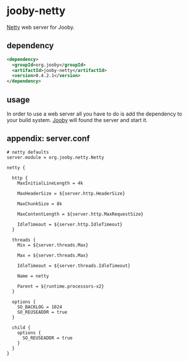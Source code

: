 # jooby-netty

[Netty](http://netty.io) web server for Jooby.

## dependency

```xml
<dependency>
  <groupId>org.jooby</groupId>
  <artifactId>jooby-netty</artifactId>
  <version>0.4.2.1</version>
</dependency>
```

## usage

In order to use a web server all you have to do is add the dependency to your build system.
[Jooby](/) will found the server and start it.


## appendix: server.conf
```properties
# netty defaults
server.module = org.jooby.netty.Netty

netty {

  http {
    MaxInitialLineLength = 4k

    MaxHeaderSize = ${server.http.HeaderSize}

    MaxChunkSize = 8k

    MaxContentLength = ${server.http.MaxRequestSize}

    IdleTimeout = ${server.http.IdleTimeout}
  }

  threads {
    Min = ${server.threads.Max}

    Max = ${server.threads.Max}

    IdleTimeout = ${server.threads.IdleTimeout}

    Name = netty

    Parent = ${runtime.processors-x2}
  }

  options {
    SO_BACKLOG = 1024
    SO_REUSEADDR = true
  }

  child {
    options {
      SO_REUSEADDR = true
    }
  }
}

```

